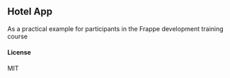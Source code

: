 ## Hotel App

As a practical example for participants in the Frappe development training course

#### License

MIT